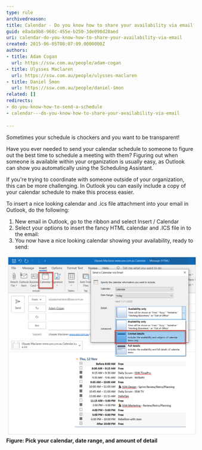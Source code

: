 ```yaml
---
type: rule
archivedreason: 
title: Calendar - Do you know how to share your availability via email?
guid: e8ada9b8-968c-455e-b250-3de098d28aed
uri: calendar-do-you-know-how-to-share-your-availability-via-email
created: 2015-06-05T08:07:09.0000000Z
authors:
- title: Adam Cogan
  url: https://ssw.com.au/people/adam-cogan
- title: Ulysses Maclaren
  url: https://ssw.com.au/people/ulysses-maclaren
- title: Daniel Šmon
  url: https://ssw.com.au/people/daniel-šmon
related: []
redirects:
- do-you-know-how-to-send-a-schedule
- calendar---do-you-know-how-to-share-your-availability-via-email

---
```


Sometimes your schedule is chockers and you want to be transparent!

Have you ever needed to send your calendar schedule to someone to figure out the best time to schedule a meeting with them? Figuring out when someone is available within your organization is usually easy, as Outlook can show you automatically using the Scheduling Assistant.

If you're trying to coordinate with someone outside of your organization, this can be more challenging. In Outlook you can easily include a copy of your calendar schedule to make this process easier.

<!--endintro-->

To insert a nice looking calendar and .ics file attachment into your email in Outlook, do the following:

1. New email in Outlook, go to the ribbon and select Insert / Calendar
2. Select your options to insert the fancy HTML calendar and .ICS file in to the email:
3. You now have a nice looking calendar showing your availability, ready to send:
<dl class="ssw15-rteElement-ImageArea"><img src="share-availability.jpg" alt="share-availability.jpg" style="margin:5px;width:808px;"> <strong>Figure: Pick your calendar, date range, and amount of detail</strong> <br></dl>
